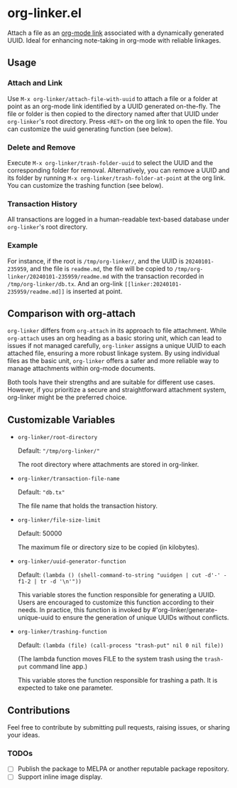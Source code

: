 # org-linker.el

Attach a file as an [org-mode
link](https://orgmode.org/manual/External-Links.html) associated
with a dynamically generated UUID. Ideal for enhancing
note-taking in org-mode with reliable linkages.

## Usage

### Attach and Link

Use `M-x org-linker/attach-file-with-uuid` to attach a file or a
folder at point as an org-mode link identified by a UUID
generated on-the-fly. The file or folder is then copied to the
directory named after that UUID under `org-linker`'s root
directory. Press `<RET>` on the org link to open the file. You
can customize the uuid generating function (see below).
   
### Delete and Remove

Execute `M-x org-linker/trash-folder-uuid` to select the UUID and
the corresponding folder for removal. Alternatively, you can
remove a UUID and its folder by running `M-x
org-linker/trash-folder-at-point` at the org link. You can
customize the trashing function (see below).
   
### Transaction History

All transactions are logged in a human-readable text-based
database under `org-linker`'s root directory.

### Example

For instance, if the root is `/tmp/org-linker/`, and the UUID is
`20240101-235959`, and the file is `readme.md`, the file will be
copied to `/tmp/org-linker/20240101-235959/readme.md` with the
transaction recorded in `/tmp/org-linker/db.tx`. And an org-link
`[[linker:20240101-235959/readme.md]]` is inserted at point.

## Comparison with org-attach

`org-linker` differs from `org-attach` in its approach to file
attachment. While `org-attach` uses an org heading as a basic
storing unit, which can lead to issues if not managed carefully,
`org-linker` assigns a unique UUID to each attached file,
ensuring a more robust linkage system. By using individual files
as the basic unit, `org-linker` offers a safer and more reliable
way to manage attachments within org-mode documents.

Both tools have their strengths and are suitable for different
use cases. However, if you prioritize a secure and
straightforward attachment system, org-linker might be the
preferred choice.

## Customizable Variables

+ `org-linker/root-directory`

  Default: `"/tmp/org-linker/"`
  
  The root directory where attachments are stored in org-linker.
  
+ `org-linker/transaction-file-name`
  
  Default: `"db.tx"`
  
  The file name that holds the transaction history.

+ `org-linker/file-size-limit`

  Default: 50000
  
  The maximum file or directory size to be copied (in kilobytes).

+ `org-linker/uuid-generator-function`
  
  Default: `(lambda () (shell-command-to-string "uuidgen | cut -d'-' -f1-2 | tr -d '\n'"))`
  
  This variable stores the function responsible for generating a
  UUID. Users are encouraged to customize this function according
  to their needs. In practice, this function is invoked by
  #'org-linker/generate-unique-uuid to ensure the generation of
  unique UUIDs without conflicts.

+ `org-linker/trashing-function`
  
  Default: `(lambda (file) (call-process "trash-put" nil 0 nil file))`

    (The lambda function moves FILE to the system trash using the
    `trash-put` command line app.)
             
  This variable stores the function responsible for trashing a
  path. It is expected to take one parameter.
    
## Contributions

Feel free to contribute by submitting pull requests, raising
issues, or sharing your ideas.

### TODOs

+ [ ] Publish the package to MELPA or another reputable package repository.
+ [ ] Support inline image display.
